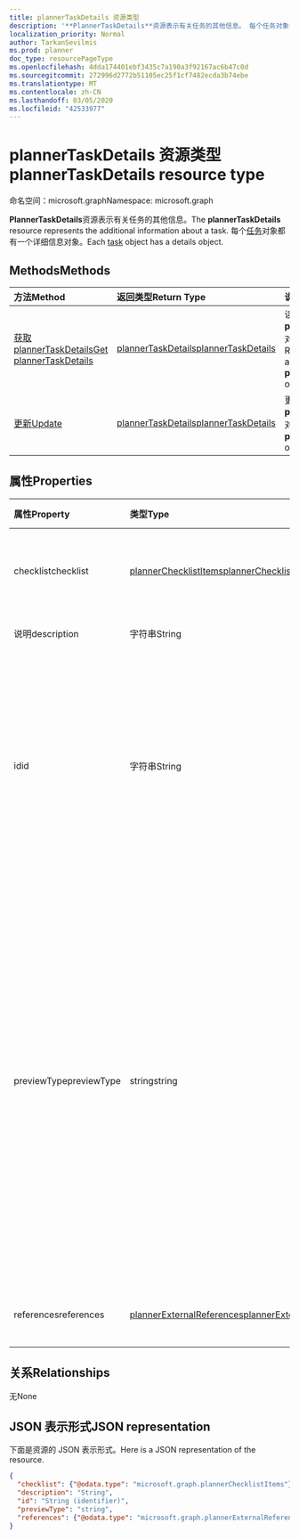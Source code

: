 ```yaml
---
title: plannerTaskDetails 资源类型
description: '**PlannerTaskDetails**资源表示有关任务的其他信息。 每个任务对象都有一个详细信息对象。'
localization_priority: Normal
author: TarkanSevilmis
ms.prod: planner
doc_type: resourcePageType
ms.openlocfilehash: 4dda174401ebf3435c7a190a3f92167ac6b47c0d
ms.sourcegitcommit: 272996d2772b51105ec25f1cf7482ecda3b74ebe
ms.translationtype: MT
ms.contentlocale: zh-CN
ms.lasthandoff: 03/05/2020
ms.locfileid: "42533977"
---
```

# <a name="plannertaskdetails-resource-type"></a><span data-ttu-id="6cd62-104">plannerTaskDetails 资源类型</span><span class="sxs-lookup"><span data-stu-id="6cd62-104">plannerTaskDetails resource type</span></span>

<span data-ttu-id="6cd62-105">命名空间：microsoft.graph</span><span class="sxs-lookup"><span data-stu-id="6cd62-105">Namespace: microsoft.graph</span></span>

<span data-ttu-id="6cd62-106">**PlannerTaskDetails**资源表示有关任务的其他信息。</span><span class="sxs-lookup"><span data-stu-id="6cd62-106">The **plannerTaskDetails** resource represents the additional information about a task.</span></span> <span data-ttu-id="6cd62-107">每个[任务](plannertask.md)对象都有一个详细信息对象。</span><span class="sxs-lookup"><span data-stu-id="6cd62-107">Each [task](plannertask.md) object has a details object.</span></span>


## <a name="methods"></a><span data-ttu-id="6cd62-108">Methods</span><span class="sxs-lookup"><span data-stu-id="6cd62-108">Methods</span></span>

| <span data-ttu-id="6cd62-109">方法</span><span class="sxs-lookup"><span data-stu-id="6cd62-109">Method</span></span>           | <span data-ttu-id="6cd62-110">返回类型</span><span class="sxs-lookup"><span data-stu-id="6cd62-110">Return Type</span></span>    |<span data-ttu-id="6cd62-111">说明</span><span class="sxs-lookup"><span data-stu-id="6cd62-111">Description</span></span>|
|:---------------|:--------|:----------|
|[<span data-ttu-id="6cd62-112">获取 plannerTaskDetails</span><span class="sxs-lookup"><span data-stu-id="6cd62-112">Get plannerTaskDetails</span></span>](../api/plannertaskdetails-get.md) | [<span data-ttu-id="6cd62-113">plannerTaskDetails</span><span class="sxs-lookup"><span data-stu-id="6cd62-113">plannerTaskDetails</span></span>](plannertaskdetails.md) |<span data-ttu-id="6cd62-114">读取**plannerTaskDetails**对象的属性和关系。</span><span class="sxs-lookup"><span data-stu-id="6cd62-114">Read properties and relationships of **plannerTaskDetails** object.</span></span>|
|[<span data-ttu-id="6cd62-115">更新</span><span class="sxs-lookup"><span data-stu-id="6cd62-115">Update</span></span>](../api/plannertaskdetails-update.md) | [<span data-ttu-id="6cd62-116">plannerTaskDetails</span><span class="sxs-lookup"><span data-stu-id="6cd62-116">plannerTaskDetails</span></span>](plannertaskdetails.md)    |<span data-ttu-id="6cd62-117">更新**plannerTaskDetails**对象。</span><span class="sxs-lookup"><span data-stu-id="6cd62-117">Update **plannerTaskDetails** object.</span></span> |

## <a name="properties"></a><span data-ttu-id="6cd62-118">属性</span><span class="sxs-lookup"><span data-stu-id="6cd62-118">Properties</span></span>
| <span data-ttu-id="6cd62-119">属性</span><span class="sxs-lookup"><span data-stu-id="6cd62-119">Property</span></span>     | <span data-ttu-id="6cd62-120">类型</span><span class="sxs-lookup"><span data-stu-id="6cd62-120">Type</span></span>   |<span data-ttu-id="6cd62-121">说明</span><span class="sxs-lookup"><span data-stu-id="6cd62-121">Description</span></span>|
|:---------------|:--------|:----------|
|<span data-ttu-id="6cd62-122">checklist</span><span class="sxs-lookup"><span data-stu-id="6cd62-122">checklist</span></span>|[<span data-ttu-id="6cd62-123">plannerChecklistItems</span><span class="sxs-lookup"><span data-stu-id="6cd62-123">plannerChecklistItems</span></span>](plannerchecklistitems.md)|<span data-ttu-id="6cd62-124">任务上的检查表项目集合。</span><span class="sxs-lookup"><span data-stu-id="6cd62-124">The collection of checklist items on the task.</span></span>|
|<span data-ttu-id="6cd62-125">说明</span><span class="sxs-lookup"><span data-stu-id="6cd62-125">description</span></span>|<span data-ttu-id="6cd62-126">字符串</span><span class="sxs-lookup"><span data-stu-id="6cd62-126">String</span></span>|<span data-ttu-id="6cd62-127">任务描述</span><span class="sxs-lookup"><span data-stu-id="6cd62-127">Description of the task</span></span>|
|<span data-ttu-id="6cd62-128">id</span><span class="sxs-lookup"><span data-stu-id="6cd62-128">id</span></span>|<span data-ttu-id="6cd62-129">字符串</span><span class="sxs-lookup"><span data-stu-id="6cd62-129">String</span></span>| <span data-ttu-id="6cd62-130">只读。</span><span class="sxs-lookup"><span data-stu-id="6cd62-130">Read-only.</span></span> <span data-ttu-id="6cd62-131">任务详细信息的 ID。</span><span class="sxs-lookup"><span data-stu-id="6cd62-131">ID of the task details.</span></span> <span data-ttu-id="6cd62-132">长度为 28 个字符，区分大小写。</span><span class="sxs-lookup"><span data-stu-id="6cd62-132">It is 28 characters long and case-sensitive.</span></span> <span data-ttu-id="6cd62-133">[格式验证](planner-identifiers-disclaimer.md)在服务上完成。</span><span class="sxs-lookup"><span data-stu-id="6cd62-133">[Format validation](planner-identifiers-disclaimer.md) is done on the service.</span></span>|
|<span data-ttu-id="6cd62-134">previewType</span><span class="sxs-lookup"><span data-stu-id="6cd62-134">previewType</span></span>|<span data-ttu-id="6cd62-135">string</span><span class="sxs-lookup"><span data-stu-id="6cd62-135">string</span></span>|<span data-ttu-id="6cd62-136">这将设置显示在任务上的预览类型。</span><span class="sxs-lookup"><span data-stu-id="6cd62-136">This sets the type of preview that shows up on the task.</span></span> <span data-ttu-id="6cd62-137">可能的值包括 `automatic`、`noPreview`、`checklist`、`description`、`reference`。</span><span class="sxs-lookup"><span data-stu-id="6cd62-137">The possible values are: `automatic`, `noPreview`, `checklist`, `description`, `reference`.</span></span> <span data-ttu-id="6cd62-138">将设置为`automatic`显示的预览由查看任务的应用程序选择。</span><span class="sxs-lookup"><span data-stu-id="6cd62-138">When set to `automatic` the displayed preview is chosen by the app viewing the task.</span></span>|
|<span data-ttu-id="6cd62-139">references</span><span class="sxs-lookup"><span data-stu-id="6cd62-139">references</span></span>|[<span data-ttu-id="6cd62-140">plannerExternalReferences</span><span class="sxs-lookup"><span data-stu-id="6cd62-140">plannerExternalReferences</span></span>](plannerexternalreferences.md)|<span data-ttu-id="6cd62-141">任务上的引用集合。</span><span class="sxs-lookup"><span data-stu-id="6cd62-141">The collection of references on the task.</span></span>|

## <a name="relationships"></a><span data-ttu-id="6cd62-142">关系</span><span class="sxs-lookup"><span data-stu-id="6cd62-142">Relationships</span></span>
<span data-ttu-id="6cd62-143">无</span><span class="sxs-lookup"><span data-stu-id="6cd62-143">None</span></span>


## <a name="json-representation"></a><span data-ttu-id="6cd62-144">JSON 表示形式</span><span class="sxs-lookup"><span data-stu-id="6cd62-144">JSON representation</span></span>
<span data-ttu-id="6cd62-145">下面是资源的 JSON 表示形式。</span><span class="sxs-lookup"><span data-stu-id="6cd62-145">Here is a JSON representation of the resource.</span></span>

<!--{
  "blockType": "resource",
  "optionalProperties": [],
  "baseType": "microsoft.graph.entity",
  "@odata.type": "microsoft.graph.plannerTaskDetails"
}-->

```json
{
  "checklist": {"@odata.type": "microsoft.graph.plannerChecklistItems"},
  "description": "String",
  "id": "String (identifier)",
  "previewType": "string",
  "references": {"@odata.type": "microsoft.graph.plannerExternalReferences"}
}

```

<!-- uuid: 8fcb5dbc-d5aa-4681-8e31-b001d5168d79
2015-10-25 14:57:30 UTC -->
<!-- {
  "type": "#page.annotation",
  "description": "plannerTaskDetails resource",
  "keywords": "",
  "section": "documentation",
  "tocPath": ""
}-->
